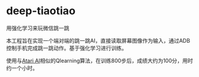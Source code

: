 # deep-tiaotiao
用强化学习来玩微信跳一跳

本工程旨在实现一个端对端的跳一跳AI，直接读取屏幕图像作为输入，通过ADB控制手机完成跳一跳动作。基于强化学习进行训练。

使用与[Atari AI](https://github.com/bhaktipriya/Atari)相似的Qlearning算法，在训练800步后，成绩大约为100分，用时约一个小时。
